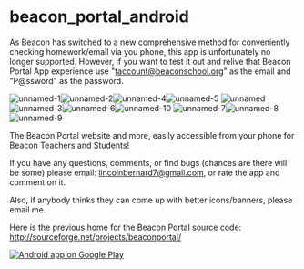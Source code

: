 beacon_portal_android
=====================

As Beacon has switched to a new comprehensive method for conveniently checking homework/email via you phone, this app is unfortunately no longer supported. However, if you want to test it out and relive that Beacon Portal App experience use "taccount@beaconschool.org" as the email and "P@ssword" as the password.


![unnamed-1](https://user-images.githubusercontent.com/6335389/96686310-3b0e8800-1333-11eb-9909-261896028a46.png)![unnamed-2](https://user-images.githubusercontent.com/6335389/96686314-3c3fb500-1333-11eb-866b-8925f5094ce4.png)![unnamed-4](https://user-images.githubusercontent.com/6335389/96686316-3c3fb500-1333-11eb-90df-3211dfc8c8ff.png)![unnamed-5](https://user-images.githubusercontent.com/6335389/96686318-3c3fb500-1333-11eb-89db-2006f29b1073.png)
![unnamed](https://user-images.githubusercontent.com/6335389/96686319-3cd84b80-1333-11eb-93cd-ec90c345b2f2.png)![unnamed-3](https://user-images.githubusercontent.com/6335389/96686321-3cd84b80-1333-11eb-93d6-97a85bdfbc5f.png)![unnamed-6](https://user-images.githubusercontent.com/6335389/96686323-3cd84b80-1333-11eb-9ca7-038f39320d70.png)![unnamed-10](https://user-images.githubusercontent.com/6335389/96686324-3d70e200-1333-11eb-8b3e-a3f064cf3e3b.png)
![unnamed-7](https://user-images.githubusercontent.com/6335389/96686325-3d70e200-1333-11eb-8a87-b68cacd249d6.png)![unnamed-8](https://user-images.githubusercontent.com/6335389/96686326-3e097880-1333-11eb-8d93-cad2a653bbb6.png)![unnamed-9](https://user-images.githubusercontent.com/6335389/96686327-3e097880-1333-11eb-8884-81004c5b16ed.png)


The Beacon Portal website and more, easily accessible from your phone for Beacon Teachers and Students!

If you have any questions, comments, or find bugs (chances are there will be some) please email: lincolnbernard7@gmail.com, or rate the app and comment on it.

Also, if anybody thinks they can come up with better icons/banners, please email me.


Here is the previous home for the Beacon Portal source code: http://sourceforge.net/projects/beaconportal/

<a href="https://play.google.com/store/apps/details?id=com.bernard.beaconportal.activities">
  <img alt="Android app on Google Play"
       src="https://developer.android.com/images/brand/en_app_rgb_wo_60.png" />
</a>
